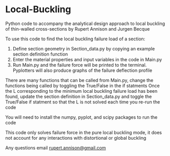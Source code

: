 # Local-Buckling
Python code to accompany the analytical design approach to local buckling of thin-walled cross-sections by Rupert Annison and Jurgen Becque

To use this code to find the local buckling failure load of a section:
1. Define section geometry in Section_data.py by copying an example section definition function
2. Enter the material properties and input variables in the code in Main.py
3. Run Main.py and the failure force will be printed to the terminal. Pyplotters will also produce graphs of the failure deflection profile

There are many functions that can be called from Main.py, change the functions being called by toggling the True/False in the if statments
Once the L corresponding to the minimum local buckling failure load has been found, update the section definition in Section_data.py and toggle the True/False if statment so that the L is not solved each time you re-run the code

You will need to install the numpy, pyplot, and scipy packages to run the code

This code only solves failure force in the pure local buckling mode, it does not account for any interactions with distortional or global buckling

Any questions email rupert.annison@gmail.com
